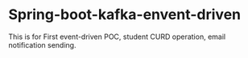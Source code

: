 # Spring-boot-kafka-envent-driven
This is for First event-driven POC, student CURD operation, email notification sending.
